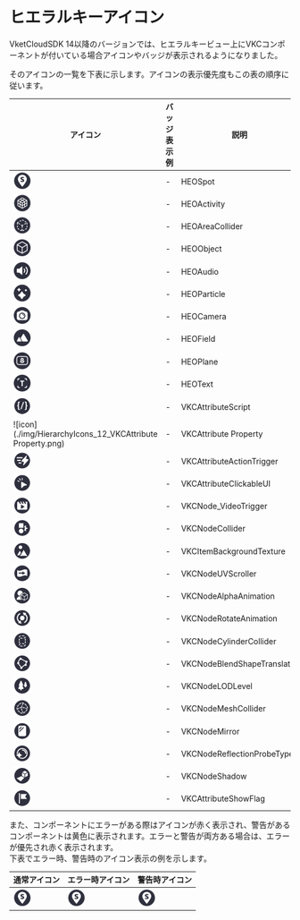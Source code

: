 # ヒエラルキーアイコン

VketCloudSDK 14以降のバージョンでは、ヒエラルキービュー上にVKCコンポーネントが付いている場合アイコンやバッジが表示されるようになりました。<br>

そのアイコンの一覧を下表に示します。アイコンの表示優先度もこの表の順序に従います。

| アイコン | バッジ表示例 | 説明 |
| ---- | ---- | ---- |
| ![icon](./img/HierarchyIcons_01_HEOSpot.png) | - | HEOSpot |
| ![icon](./img/HierarchyIcons_02_HEOActivity.png) | - | HEOActivity |
| ![icon](./img/HierarchyIcons_03_HEOAreaCollider.png) | - | HEOAreaCollider |
| ![icon](./img/HierarchyIcons_04_HEOObject.png) | - | HEOObject |
| ![icon](./img/HierarchyIcons_05_HEOAudio.png) | - | HEOAudio |
| ![icon](./img/HierarchyIcons_06_HEOParticle.png) | - | HEOParticle |
| ![icon](./img/HierarchyIcons_07_HEOCamera.png) | - | HEOCamera |
| ![icon](./img/HierarchyIcons_08_HEOField.png) | - | HEOField |
| ![icon](./img/HierarchyIcons_09_HEOPlane.png) | - | HEOPlane |
| ![icon](./img/HierarchyIcons_10_HEOText.png) | - | HEOText |
| ![icon](./img/HierarchyIcons_11_VKCAttributeScript.png) | - | VKCAttributeScript |
| ![icon](./img/HierarchyIcons_12_VKCAttribute Property.png) | - | VKCAttribute Property |
| ![icon](./img/HierarchyIcons_13_VKCAttributeActionTrigger.png) | - | VKCAttributeActionTrigger |
| ![icon](./img/HierarchyIcons_14_VKCAttributeClickableUI.png) | - | VKCAttributeClickableUI |
| ![icon](./img/HierarchyIcons_15_VKCNode_VideoTrigger.png) | - | VKCNode_VideoTrigger |
| ![icon](./img/HierarchyIcons_16_VKCNodeCollider.png) | - | VKCNodeCollider |
| ![icon](./img/HierarchyIcons_17_VKCItemBackgroundTexture.png) | - | VKCItemBackgroundTexture |
| ![icon](./img/HierarchyIcons_18_VKCNodeUVScroller.png) | - | VKCNodeUVScroller |
| ![icon](./img/HierarchyIcons_19_VKCNodeAlphaAnimation.png) | - | VKCNodeAlphaAnimation |
| ![icon](./img/HierarchyIcons_20_VKCNodeRotateAnimation.png) | - | VKCNodeRotateAnimation |
| ![icon](./img/HierarchyIcons_21_VKCNodeCylinderCollider.png) | - | VKCNodeCylinderCollider |
| ![icon](./img/HierarchyIcons_22_VKCNodeBlendShapeTranslator.png) | - | VKCNodeBlendShapeTranslator |
| ![icon](./img/HierarchyIcons_23_VKCNodeLODLevel.png) | - | VKCNodeLODLevel |
| ![icon](./img/HierarchyIcons_24_VKCNodeMeshCollider.png) | - | VKCNodeMeshCollider |
| ![icon](./img/HierarchyIcons_25_VKCNodeMirror.png) | - | VKCNodeMirror |
| ![icon](./img/HierarchyIcons_26_VKCNodeReflectionProbeType.png) | - | VKCNodeReflectionProbeType |
| ![icon](./img/HierarchyIcons_27_VKCNodeShadow.png) | - | VKCNodeShadow |
| ![icon](./img/HierarchyIcons_28_VKCAttributeShowFlag.png) | - | VKCAttributeShowFlag |

また、コンポーネントにエラーがある際はアイコンが赤く表示され、警告があるコンポーネントは黄色に表示されます。エラーと警告が両方ある場合は、エラーが優先され赤く表示されます。<br>
下表でエラー時、警告時のアイコン表示の例を示します。

| 通常アイコン | エラー時アイコン | 警告時アイコン |
| ---- | ---- | ---- |
| ![icon](./img/HierarchyIcons_01_HEOSpot.png) | ![icon](./img/HierarchyIcons_01_HEOSpot.png) | ![icon](./img/HierarchyIcons_01_HEOSpot.png) |

